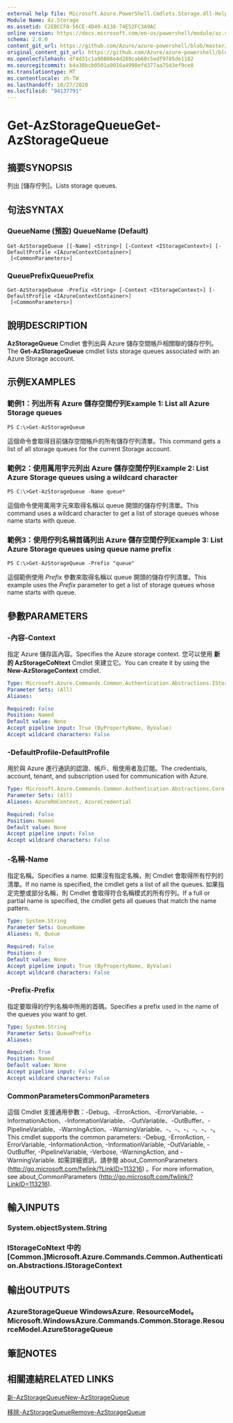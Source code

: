 ```yaml
---
external help file: Microsoft.Azure.PowerShell.Cmdlets.Storage.dll-Help.xml
Module Name: Az.Storage
ms.assetid: C2EBCCF0-56CE-4D49-A138-74E52FC3A9AC
online version: https://docs.microsoft.com/en-us/powershell/module/az.storage/get-azstoragequeue
schema: 2.0.0
content_git_url: https://github.com/Azure/azure-powershell/blob/master/src/Storage/Storage.Management/help/Get-AzStorageQueue.md
original_content_git_url: https://github.com/Azure/azure-powershell/blob/master/src/Storage/Storage.Management/help/Get-AzStorageQueue.md
ms.openlocfilehash: df4d31c1a90808e4d289cab60c5edf9785de1182
ms.sourcegitcommit: b4a38bcb0501a9016a4998efd377aa75d3ef9ce8
ms.translationtype: MT
ms.contentlocale: zh-TW
ms.lasthandoff: 10/27/2020
ms.locfileid: "94137791"
---
```

# <span data-ttu-id="4746a-101">Get-AzStorageQueue</span><span class="sxs-lookup"><span data-stu-id="4746a-101">Get-AzStorageQueue</span></span>

## <span data-ttu-id="4746a-102">摘要</span><span class="sxs-lookup"><span data-stu-id="4746a-102">SYNOPSIS</span></span>
<span data-ttu-id="4746a-103">列出 [儲存佇列]。</span><span class="sxs-lookup"><span data-stu-id="4746a-103">Lists storage queues.</span></span>

## <span data-ttu-id="4746a-104">句法</span><span class="sxs-lookup"><span data-stu-id="4746a-104">SYNTAX</span></span>

### <span data-ttu-id="4746a-105">QueueName (預設) </span><span class="sxs-lookup"><span data-stu-id="4746a-105">QueueName (Default)</span></span>
```
Get-AzStorageQueue [[-Name] <String>] [-Context <IStorageContext>] [-DefaultProfile <IAzureContextContainer>]
 [<CommonParameters>]
```

### <span data-ttu-id="4746a-106">QueuePrefix</span><span class="sxs-lookup"><span data-stu-id="4746a-106">QueuePrefix</span></span>
```
Get-AzStorageQueue -Prefix <String> [-Context <IStorageContext>] [-DefaultProfile <IAzureContextContainer>]
 [<CommonParameters>]
```

## <span data-ttu-id="4746a-107">說明</span><span class="sxs-lookup"><span data-stu-id="4746a-107">DESCRIPTION</span></span>
<span data-ttu-id="4746a-108">**AzStorageQueue** Cmdlet 會列出與 Azure 儲存空間帳戶相關聯的儲存佇列。</span><span class="sxs-lookup"><span data-stu-id="4746a-108">The **Get-AzStorageQueue** cmdlet lists storage queues associated with an Azure Storage account.</span></span>

## <span data-ttu-id="4746a-109">示例</span><span class="sxs-lookup"><span data-stu-id="4746a-109">EXAMPLES</span></span>

### <span data-ttu-id="4746a-110">範例1：列出所有 Azure 儲存空間佇列</span><span class="sxs-lookup"><span data-stu-id="4746a-110">Example 1: List all Azure Storage queues</span></span>
```
PS C:\>Get-AzStorageQueue
```

<span data-ttu-id="4746a-111">這個命令會取得目前儲存空間帳戶的所有儲存佇列清單。</span><span class="sxs-lookup"><span data-stu-id="4746a-111">This command gets a list of all storage queues for the current Storage account.</span></span>

### <span data-ttu-id="4746a-112">範例2：使用萬用字元列出 Azure 儲存空間佇列</span><span class="sxs-lookup"><span data-stu-id="4746a-112">Example 2: List Azure Storage queues using a wildcard character</span></span>
```
PS C:\>Get-AzStorageQueue -Name queue*
```

<span data-ttu-id="4746a-113">這個命令使用萬用字元來取得名稱以 queue 開頭的儲存佇列清單。</span><span class="sxs-lookup"><span data-stu-id="4746a-113">This command uses a wildcard character to get a list of storage queues whose name starts with queue.</span></span>

### <span data-ttu-id="4746a-114">範例3：使用佇列名稱首碼列出 Azure 儲存空間佇列</span><span class="sxs-lookup"><span data-stu-id="4746a-114">Example 3: List Azure Storage queues using queue name prefix</span></span>
```
PS C:\>Get-AzStorageQueue -Prefix "queue"
```

<span data-ttu-id="4746a-115">這個範例使用 *Prefix* 參數來取得名稱以 queue 開頭的儲存佇列清單。</span><span class="sxs-lookup"><span data-stu-id="4746a-115">This example uses the *Prefix* parameter to get a list of storage queues whose name starts with queue.</span></span>

## <span data-ttu-id="4746a-116">參數</span><span class="sxs-lookup"><span data-stu-id="4746a-116">PARAMETERS</span></span>

### <span data-ttu-id="4746a-117">-內容</span><span class="sxs-lookup"><span data-stu-id="4746a-117">-Context</span></span>
<span data-ttu-id="4746a-118">指定 Azure 儲存區內容。</span><span class="sxs-lookup"><span data-stu-id="4746a-118">Specifies the Azure storage context.</span></span>
<span data-ttu-id="4746a-119">您可以使用 **新的 AzStorageCoNtext** Cmdlet 來建立它。</span><span class="sxs-lookup"><span data-stu-id="4746a-119">You can create it by using the **New-AzStorageContext** cmdlet.</span></span>

```yaml
Type: Microsoft.Azure.Commands.Common.Authentication.Abstractions.IStorageContext
Parameter Sets: (All)
Aliases:

Required: False
Position: Named
Default value: None
Accept pipeline input: True (ByPropertyName, ByValue)
Accept wildcard characters: False
```

### <span data-ttu-id="4746a-120">-DefaultProfile</span><span class="sxs-lookup"><span data-stu-id="4746a-120">-DefaultProfile</span></span>
<span data-ttu-id="4746a-121">用於與 Azure 進行通訊的認證、帳戶、租使用者及訂閱。</span><span class="sxs-lookup"><span data-stu-id="4746a-121">The credentials, account, tenant, and subscription used for communication with Azure.</span></span>

```yaml
Type: Microsoft.Azure.Commands.Common.Authentication.Abstractions.Core.IAzureContextContainer
Parameter Sets: (All)
Aliases: AzureRmContext, AzureCredential

Required: False
Position: Named
Default value: None
Accept pipeline input: False
Accept wildcard characters: False
```

### <span data-ttu-id="4746a-122">-名稱</span><span class="sxs-lookup"><span data-stu-id="4746a-122">-Name</span></span>
<span data-ttu-id="4746a-123">指定名稱。</span><span class="sxs-lookup"><span data-stu-id="4746a-123">Specifies a name.</span></span>
<span data-ttu-id="4746a-124">如果沒有指定名稱，則 Cmdlet 會取得所有佇列的清單。</span><span class="sxs-lookup"><span data-stu-id="4746a-124">If no name is specified, the cmdlet gets a list of all the queues.</span></span>
<span data-ttu-id="4746a-125">如果指定完整或部分名稱，則 Cmdlet 會取得符合名稱模式的所有佇列。</span><span class="sxs-lookup"><span data-stu-id="4746a-125">If a full or partial name is specified, the cmdlet gets all queues that match the name pattern.</span></span>

```yaml
Type: System.String
Parameter Sets: QueueName
Aliases: N, Queue

Required: False
Position: 0
Default value: None
Accept pipeline input: True (ByPropertyName, ByValue)
Accept wildcard characters: False
```

### <span data-ttu-id="4746a-126">-Prefix</span><span class="sxs-lookup"><span data-stu-id="4746a-126">-Prefix</span></span>
<span data-ttu-id="4746a-127">指定要取得的佇列名稱中所用的首碼。</span><span class="sxs-lookup"><span data-stu-id="4746a-127">Specifies a prefix used in the name of the queues you want to get.</span></span>

```yaml
Type: System.String
Parameter Sets: QueuePrefix
Aliases:

Required: True
Position: Named
Default value: None
Accept pipeline input: False
Accept wildcard characters: False
```

### <span data-ttu-id="4746a-128">CommonParameters</span><span class="sxs-lookup"><span data-stu-id="4746a-128">CommonParameters</span></span>
<span data-ttu-id="4746a-129">這個 Cmdlet 支援通用參數：-Debug、-ErrorAction、-ErrorVariable、-InformationAction、-InformationVariable、-OutVariable、-OutBuffer、-PipelineVariable、-WarningAction、-WarningVariable、-、-、-、-、-、-。</span><span class="sxs-lookup"><span data-stu-id="4746a-129">This cmdlet supports the common parameters: -Debug, -ErrorAction, -ErrorVariable, -InformationAction, -InformationVariable, -OutVariable, -OutBuffer, -PipelineVariable, -Verbose, -WarningAction, and -WarningVariable.</span></span> <span data-ttu-id="4746a-130">如需詳細資訊，請參閱 about_CommonParameters (http://go.microsoft.com/fwlink/?LinkID=113216) 。</span><span class="sxs-lookup"><span data-stu-id="4746a-130">For more information, see about_CommonParameters (http://go.microsoft.com/fwlink/?LinkID=113216).</span></span>

## <span data-ttu-id="4746a-131">輸入</span><span class="sxs-lookup"><span data-stu-id="4746a-131">INPUTS</span></span>

### <span data-ttu-id="4746a-132">System.object</span><span class="sxs-lookup"><span data-stu-id="4746a-132">System.String</span></span>

### <span data-ttu-id="4746a-133">IStorageCoNtext 中的 [Common.]</span><span class="sxs-lookup"><span data-stu-id="4746a-133">Microsoft.Azure.Commands.Common.Authentication.Abstractions.IStorageContext</span></span>

## <span data-ttu-id="4746a-134">輸出</span><span class="sxs-lookup"><span data-stu-id="4746a-134">OUTPUTS</span></span>

### <span data-ttu-id="4746a-135">AzureStorageQueue WindowsAzure. ResourceModel。</span><span class="sxs-lookup"><span data-stu-id="4746a-135">Microsoft.WindowsAzure.Commands.Common.Storage.ResourceModel.AzureStorageQueue</span></span>

## <span data-ttu-id="4746a-136">筆記</span><span class="sxs-lookup"><span data-stu-id="4746a-136">NOTES</span></span>

## <span data-ttu-id="4746a-137">相關連結</span><span class="sxs-lookup"><span data-stu-id="4746a-137">RELATED LINKS</span></span>

[<span data-ttu-id="4746a-138">新-AzStorageQueue</span><span class="sxs-lookup"><span data-stu-id="4746a-138">New-AzStorageQueue</span></span>](./New-AzStorageQueue.md)

[<span data-ttu-id="4746a-139">移除-AzStorageQueue</span><span class="sxs-lookup"><span data-stu-id="4746a-139">Remove-AzStorageQueue</span></span>](./Remove-AzStorageQueue.md)


